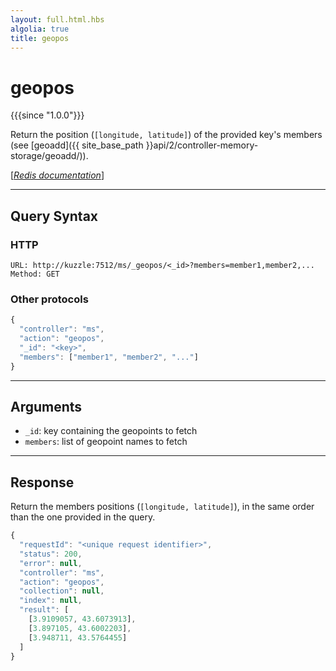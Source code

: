 ```yaml
---
layout: full.html.hbs
algolia: true
title: geopos
---
```


# geopos

{{{since "1.0.0"}}}

Return the position (`[longitude, latitude]`) of the provided key's members (see [geoadd]({{ site_base_path }}api/2/controller-memory-storage/geoadd/)).  

[[_Redis documentation_]](https://redis.io/commands/geopos)

---

## Query Syntax

### HTTP

```http
URL: http://kuzzle:7512/ms/_geopos/<_id>?members=member1,member2,...
Method: GET
```

### Other protocols

```js
{
  "controller": "ms",
  "action": "geopos",
  "_id": "<key>",
  "members": ["member1", "member2", "..."]
}
```

---

## Arguments

* `_id`: key containing the geopoints to fetch
* `members`: list of geopoint names to fetch

---

## Response


Return the members positions (`[longitude, latitude]`), in the same order than the one provided in the query.

```javascript
{
  "requestId": "<unique request identifier>",
  "status": 200,
  "error": null,
  "controller": "ms",
  "action": "geopos",
  "collection": null,
  "index": null,
  "result": [
    [3.9109057, 43.6073913],
    [3.897105, 43.6002203],
    [3.948711, 43.5764455]
  ]
}
```
